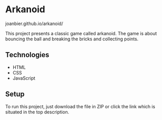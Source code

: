 # Arkanoid

joanbier.github.io/arkanoid/

This project presents a classic game called arkanoid. The game is about bouncing the ball and breaking the bricks and collecting points.

## Technologies
* HTML
* CSS
* JavaScript

## Setup
To run this project, just download the file in ZIP or click the link which is situated in the top description.
